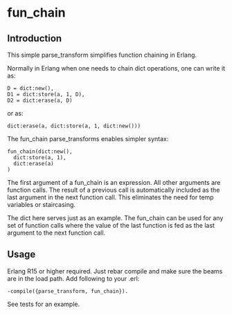 # fun_chain

## Introduction

This simple parse_transform simplifies function chaining in Erlang.

Normally in Erlang when one needs to chain dict operations, one can write it as:

    D = dict:new(),
    D1 = dict:store(a, 1, D),
    D2 = dict:erase(a, D)

or as:

    dict:erase(a, dict:store(a, 1, dict:new()))
    
The fun_chain parse_transforms enables simpler syntax:

    fun_chain(dict:new(),
      dict:store(a, 1),
      dict:erase(a)
    )
    
The first argument of a fun_chain is an expression. All other arguments are function calls. The result of a previous call is automatically included as the last argument in the next function call. This eliminates the need for temp variables or staircasing.

The dict here serves just as an example. The fun_chain can be used for any set of function calls where the value of the last function is fed as the last argument to the next function call.


## Usage

Erlang R15 or higher required.
Just rebar compile and make sure the beams are in the load path.
Add following to your .erl:

    -compile({parse_transform, fun_chain}).

See tests for an example.